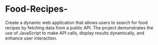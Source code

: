 # Food-Recipes-
Create a dynamic web application that allows users to search for food recipes by fetching data from a public API. The project demonstrates the use of JavaScript to make API calls, display results dynamically, and enhance user interaction.

